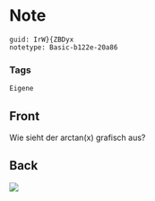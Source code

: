 # Note
```
guid: IrW}{ZBDyx
notetype: Basic-b122e-20a86
```

### Tags
```
Eigene
```

## Front
Wie sieht der arctan(x) grafisch aus?

## Back
<img src="1280px-Arctangent_Arccotangent.svg.png">
